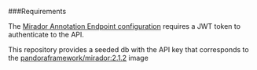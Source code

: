###Requirements

The [Mirador Annotation Endpoint configuration](https://github.com/pan-dora/pandora-demo/tree/master/iiif-viewers/mirador/2.1.2/cfg/index.html)
requires a JWT token to authenticate to the API.  

This repository provides a seeded db with the API key that corresponds to the [pandoraframework/mirador:2.1.2](https://github.com/pan-dora/pandora-demo/tree/master/iiif-viewers/mirador/2.1.2) image